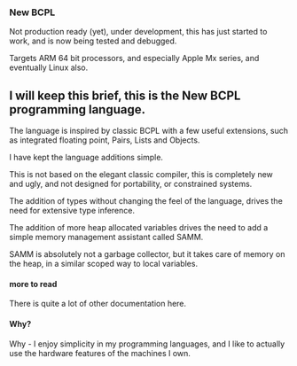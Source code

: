 ### New BCPL

Not production ready (yet), under development, this has just started to work, and is now being tested and debugged.

Targets ARM 64 bit processors, and especially Apple Mx series, and eventually Linux also.

## I will keep this brief, this is the New BCPL programming language.

The language is inspired by classic BCPL with a few useful extensions, such as integrated floating point, Pairs, Lists and Objects.

I have kept the language additions simple.

This is not based on the elegant classic compiler, this is completely new and ugly, and not designed for portability, or constrained systems.

The addition of types without changing the feel of the language, drives the need for extensive type inference.

The addition of more heap allocated variables drives the need to add a simple memory management assistant called SAMM.

SAMM is absolutely not a garbage collector, but it takes care of memory on the heap, in a similar scoped way to local variables.

 
#### more to read

There is quite a lot of other documentation here.

#### Why?

Why - I enjoy simplicity in my programming languages, and I like to actually use the hardware features of the machines I own.


